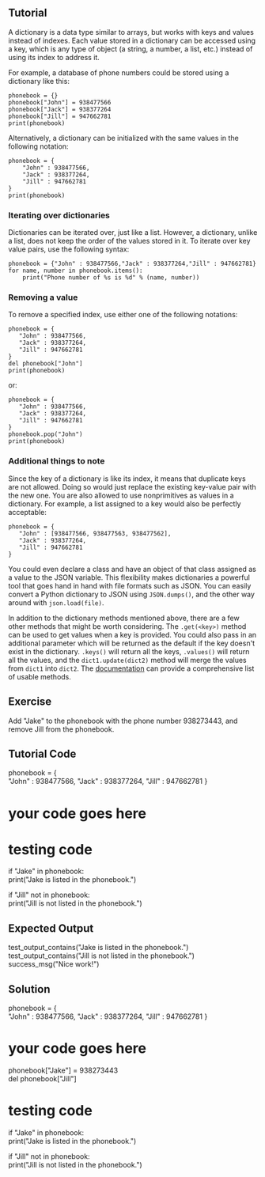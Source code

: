 Tutorial
--------

A dictionary is a data type similar to arrays, but works with keys and values instead of indexes. Each value stored in a dictionary can be accessed using a key, which is any type of object (a string, a number, a list, etc.) instead of using its index to address it.

For example, a database of phone numbers could be stored using a dictionary like this:

    phonebook = {}
    phonebook["John"] = 938477566
    phonebook["Jack"] = 938377264
    phonebook["Jill"] = 947662781
    print(phonebook)

Alternatively, a dictionary can be initialized with the same values in the following notation:

    phonebook = {
        "John" : 938477566,
        "Jack" : 938377264,
        "Jill" : 947662781
    }
    print(phonebook)

### Iterating over dictionaries

Dictionaries can be iterated over, just like a list. However, a dictionary, unlike a list, does not keep the order of the values stored in it. To iterate over key value pairs, use the following syntax:
    
    phonebook = {"John" : 938477566,"Jack" : 938377264,"Jill" : 947662781}
    for name, number in phonebook.items():
        print("Phone number of %s is %d" % (name, number))

### Removing a value

To remove a specified index, use either one of the following notations:
    
    phonebook = {
       "John" : 938477566,
       "Jack" : 938377264,
       "Jill" : 947662781
    }
    del phonebook["John"]
    print(phonebook)

or:
    
    phonebook = {
       "John" : 938477566,
       "Jack" : 938377264,
       "Jill" : 947662781
    }
    phonebook.pop("John")
    print(phonebook)

### Additional things to note

Since the key of a dictionary is like its index, it means that duplicate keys are not allowed. Doing so would just replace the existing key-value pair with the new one. You are also allowed to use nonprimitives as values in a dictionary. For example, a list assigned to a key would also be perfectly acceptable:

    phonebook = {
       "John" : [938477566, 938477563, 938477562],
       "Jack" : 938377264,
       "Jill" : 947662781
    }

You could even declare a class and have an object of that class assigned as a value to the JSON variable. This flexibility makes dictionaries a powerful tool that goes hand in hand with file formats such as JSON. You can easily convert a Python dictionary to JSON using `JSON.dumps()`, and the other way around with `json.load(file)`.

In addition to the dictionary methods mentioned above, there are a few other methods that might be worth considering. The `.get(<key>)` method can be used to get values when a key is provided. You could also pass in an additional parameter which will be returned as the default if the key doesn't exist in the dictionary. `.keys()` will return all the keys, `.values()` will return all the values, and the `dict1.update(dict2)` method will merge the values from `dict1` into `dict2`. The [documentation](https://python-reference.readthedocs.io/en/latest/docs/dict/) can provide a comprehensive list of usable methods.

Exercise
--------

Add "Jake" to the phonebook with the phone number 938273443, and remove Jill from the phonebook.

Tutorial Code
-------------

phonebook = {  
    "John" : 938477566,
    "Jack" : 938377264,
    "Jill" : 947662781
}  
# your code goes here

# testing code
if "Jake" in phonebook:  
    print("Jake is listed in the phonebook.")
    
if "Jill" not in phonebook:      
    print("Jill is not listed in the phonebook.")  


Expected Output
---------------

test_output_contains("Jake is listed in the phonebook.")
test_output_contains("Jill is not listed in the phonebook.")
success_msg("Nice work!")

Solution
--------

phonebook = {  
    "John" : 938477566,
    "Jack" : 938377264,
    "Jill" : 947662781
}  

# your code goes here
phonebook["Jake"] = 938273443  
del phonebook["Jill"]  

# testing code
if "Jake" in phonebook:  
    print("Jake is listed in the phonebook.")
    
if "Jill" not in phonebook:      
    print("Jill is not listed in the phonebook.")  
